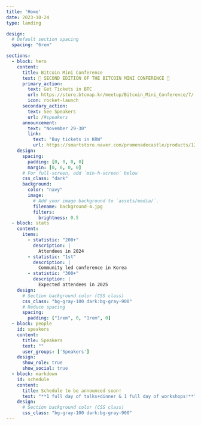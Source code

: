 ```yaml
---
title: 'Home'
date: 2023-10-24
type: landing

design:
  # Default section spacing
  spacing: "6rem"

sections:
  - block: hero
    content:
      title: Bitcoin Mini Conference
      text: 🚀 SECOND EDITION OF THE BITCOIN MINI CONFERENCE 🚀
      primary_action:
        text: Get Tickets in BTC
        url: https://store.btcmap.kr/meetup/Bitcoin_Mini_Conference/7/
        icon: rocket-launch
      secondary_action:
        text: See Speakers
        url: /#speakers
      announcement:
        text: "November 29-30"
        link:
          text: "Buy tickets in KRW"
          url: https://smartstore.naver.com/promenadecastle/products/12055415750
    design:
      spacing:
        padding: [0, 0, 0, 0]
        margin: [0, 0, 0, 0]
      # For full-screen, add `min-h-screen` below
      css_class: "dark"
      background:
        color: "navy"
        image:
          # Add your image background to `assets/media/`.
          filename: background-4.jpg
          filters:
            brightness: 0.5
  - block: stats
    content:
      items:
        - statistic: "200+"
          description: |
            Attendees in 2024
        - statistic: "1st"
          description: |
            Community led conference in Korea
        - statistic: "300+"
          description: |
            Expected attendees in 2025
    design:
      # Section background color (CSS class)
      css_class: "bg-gray-100 dark:bg-gray-900"
      # Reduce spacing
      spacing:
        padding: ["1rem", 0, "1rem", 0]
  - block: people
    id: speakers
    content:
      title: Speakers
      text: ""
      user_groups: ['Speakers']
    design:
      show_role: true
      show_social: true
  - block: markdown
    id: schedule
    content:
      title: Schedule to be announced soon!
      text: "**1 full day of talks+dinner & 1 full day of workshops!**"
    design:
      # Section background color (CSS class)
      css_class: "bg-gray-100 dark:bg-gray-900"
---
```

